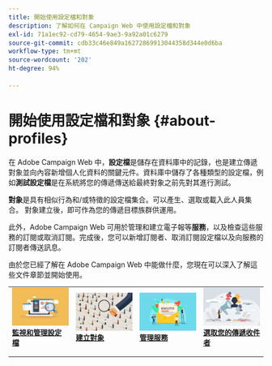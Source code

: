 ```yaml
---
title: 開始使用設定檔和對象
description: 了解如何在 Campaign Web 中使用設定檔和對象
exl-id: 71a1ec92-cd79-4654-9ae3-9a92a01c6279
source-git-commit: cdb33c46e849a16272869913044358d344e0d6ba
workflow-type: tm+mt
source-wordcount: '202'
ht-degree: 94%

---
```


# 開始使用設定檔和對象 {#about-profiles}

在 Adobe Campaign Web 中，**設定檔**&#x200B;是儲存在資料庫中的記錄，也是建立傳遞對象並向內容新增個人化資料的關鍵元件。資料庫中儲存了各種類型的設定檔，例如&#x200B;**測試設定檔**&#x200B;是在系統將您的傳遞傳送給最終對象之前先對其進行測試。

**對象**&#x200B;是具有相似行為和/或特徵的設定檔集合。可以產生、選取或載入此人員集合。 對象建立後，即可作為您的傳遞目標族群供運用。

此外，Adobe Campaign Web 可用於管理和建立電子報等&#x200B;**服務**，以及檢查這些服務的訂閱或取消訂閱。完成後，您可以新增訂閱者、取消訂閱設定檔以及向服務的訂閱者傳送訊息。

由於您已經了解在 Adobe Campaign Web 中能做什麼，您現在可以深入了解這些文件章節並開始使用。

<table style="table-layout:fixed"><tr style="border: 0;">
<td>
<a href="about-recipients.md">
<img src="../assets/do-not-localize/profiles-audiences-profile.png">
</a>
<div>
<a href="about-recipients.md"><strong>監視和管理設定檔</strong></a>
</div>
<p>
</td>
<td>
<a href="create-audience.md">
<img alt="銷售機會" src="../assets/do-not-localize/profiles-audiences-audience.png">
</a>
<div><a href="create-audience.md"><strong>建立對象</strong>
</div>
<p>
</td>
<td>
<a href="manage-services.md">
<img alt="不常使用" src="../assets/do-not-localize/profiles-audiences-service.png">
</a>
<div>
<a href="manage-services.md"><strong>管理服務</strong></a>
</div>
<p></td>
<td>
<a href="add-audience.md">
<img alt="不常使用" src="../assets/do-not-localize/profiles-audiences-deliveries.png">
</a>
<div>
<a href="add-audience.md"><strong>選取您的傳遞收件者</strong></a>
</div>
<p></td>
</tr></table>
